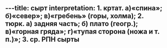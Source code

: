 ---title: сырт
interpretation: 1. кртат. а)«спина»; б)«север»; в)«гребень» (горы, холма); 2. тюрк. а) задняя часть; б) плато (геогр.); в)«горная гряда»; г)«тупая сторона (ножа и т. п.)»; 3. ср. РПН сырты
---

